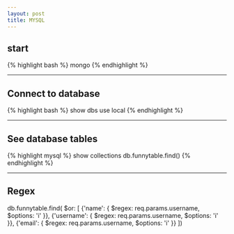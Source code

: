 ```yaml
---
layout: post
title: MYSQL
---
```


start
-----
{% highlight bash %}
mongo
{% endhighlight %}

***
Connect to database
-------------------
{% highlight bash %}
show dbs
use local
{% endhighlight %}

***
See database tables
-------------------
{% highlight mysql %}
show collections
db.funnytable.find()
{% endhighlight %}

***
Regex
-----
db.funnytable.find(
  $or: [
        {'name': { $regex: req.params.username, $options: 'i' }},
        {'username': { $regex: req.params.username, $options: 'i' }},
        {'email': { $regex: req.params.username, $options: 'i' }}
       ])
